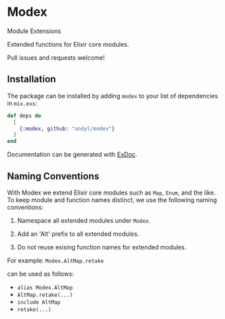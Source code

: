# Modex

Module Extensions 

Extended functions for Elixir core modules.

Pull issues and requests welcome!

## Installation

The package can be installed by adding `modex` to your list of dependencies in
`mix.exs`:

```elixir
def deps do
  [
    {:modex, github: "andyl/modex"}
  ]
end
```

Documentation can be generated with [ExDoc][1].

[1]: https://github.com/elixir-lang/ex_doc

## Naming Conventions

With Modex we extend Elixir core modules such as `Map`, `Enum`, and the like.
To keep module and function names distinct, we use the following naming
conventions:

1) Namespace all extended modules under `Modex`. 

2) Add an 'Alt' prefix to all extended modules.

3) Do not reuse exising function names for extended modules.

For example: `Modex.AltMap.retake`

can be used as follows:

- `alias Modex.AltMap`
- `AltMap.retake(...)`
- `include AltMap`
- `retake(...)`

